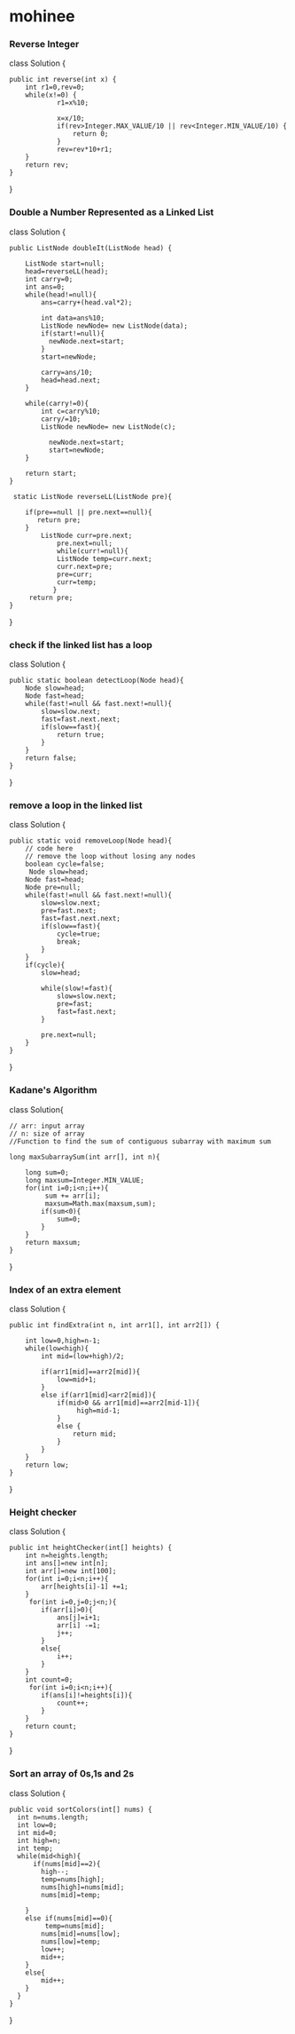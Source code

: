 # mohinee
<h3>Reverse Integer</h3>
class Solution {

    public int reverse(int x) {
        int r1=0,rev=0;
        while(x!=0) {
                r1=x%10;
                
                x=x/10;
                if(rev>Integer.MAX_VALUE/10 || rev<Integer.MIN_VALUE/10) {
                    return 0;
                }
                rev=rev*10+r1;
        }
        return rev;
    }
}
<h3>Double a Number Represented as a Linked List</h3>
class Solution {

    public ListNode doubleIt(ListNode head) {
           
        ListNode start=null;
        head=reverseLL(head);
        int carry=0;
        int ans=0;
        while(head!=null){
            ans=carry+(head.val*2);
            
            int data=ans%10;
            ListNode newNode= new ListNode(data);
            if(start!=null){
              newNode.next=start;
            }
            start=newNode;
        
            carry=ans/10;
            head=head.next;
        }
      
        while(carry!=0){
            int c=carry%10;
            carry/=10;
            ListNode newNode= new ListNode(c);
          
              newNode.next=start;
              start=newNode;
        }
        
        return start;
    }
    
     static ListNode reverseLL(ListNode pre){
       
        if(pre==null || pre.next==null){
           return pre;
        }
            ListNode curr=pre.next;
                pre.next=null;
                while(curr!=null){
                ListNode temp=curr.next;
                curr.next=pre;
                pre=curr;
                curr=temp;
               }
         return pre;
    }
}
<h3>check if the linked list has a loop</h3>
class Solution {
    
    public static boolean detectLoop(Node head){
        Node slow=head;
        Node fast=head;
        while(fast!=null && fast.next!=null){
            slow=slow.next;
            fast=fast.next.next;
            if(slow==fast){
                return true;
            }
        }
        return false;
    }
}
<h3>remove a loop in the linked list</h3>
class Solution
{
    
    public static void removeLoop(Node head){
        // code here
        // remove the loop without losing any nodes
        boolean cycle=false;
         Node slow=head;
        Node fast=head;
        Node pre=null;
        while(fast!=null && fast.next!=null){
            slow=slow.next;
            pre=fast.next;
            fast=fast.next.next;
            if(slow==fast){
                cycle=true;
                break;
            }
        }
        if(cycle){
            slow=head;
        
            while(slow!=fast){
                slow=slow.next;
                pre=fast;
                fast=fast.next;
            }
            
            pre.next=null;
        }
    }
}
<h3>Kadane's Algorithm</h3>
class Solution{

    // arr: input array
    // n: size of array
    //Function to find the sum of contiguous subarray with maximum sum
    
    long maxSubarraySum(int arr[], int n){
        
        long sum=0;
        long maxsum=Integer.MIN_VALUE;
        for(int i=0;i<n;i++){
             sum += arr[i];
             maxsum=Math.max(maxsum,sum);
            if(sum<0){
                sum=0;
            }
        }
        return maxsum;
    }
}

<h3>Index of an extra element</h3>
class Solution {

    public int findExtra(int n, int arr1[], int arr2[]) {
        
        int low=0,high=n-1;
        while(low<high){
            int mid=(low+high)/2;
            
            if(arr1[mid]==arr2[mid]){
                low=mid+1;
            }
            else if(arr1[mid]<arr2[mid]){    
                if(mid>0 && arr1[mid]==arr2[mid-1]){
                     high=mid-1;
                }
                else {
                    return mid;
                }
            }
        }
        return low;
    }
}

<h3>Height checker</h3>
class Solution {

    public int heightChecker(int[] heights) {
        int n=heights.length;
        int ans[]=new int[n];
        int arr[]=new int[100];
        for(int i=0;i<n;i++){
            arr[heights[i]-1] +=1;
        }
         for(int i=0,j=0;j<n;){
            if(arr[i]>0){
                ans[j]=i+1;
                arr[i] -=1;
                j++;
            }
            else{
                i++;
            }
        }
        int count=0;
         for(int i=0;i<n;i++){
            if(ans[i]!=heights[i]){
                count++;
            }
        }
        return count;
    }
}

<h3>Sort an array of 0s,1s and 2s</h3>
class Solution {

    public void sortColors(int[] nums) {
      int n=nums.length;
      int low=0;
      int mid=0;
      int high=n;
      int temp;
      while(mid<high){
          if(nums[mid]==2){
            high--;
            temp=nums[high];
            nums[high]=nums[mid];
            nums[mid]=temp;
            
        }
        else if(nums[mid]==0){
             temp=nums[mid];
            nums[mid]=nums[low];
            nums[low]=temp;
            low++;
            mid++;
        }
        else{           
            mid++;
        }
      }
    }
}
